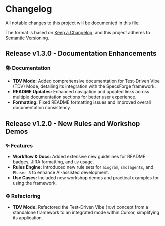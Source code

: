 # Changelog

All notable changes to this project will be documented in this file.

The format is based on [Keep a Changelog](https://keepachangelog.com/en/1.0.0/),
and this project adheres to [Semantic Versioning](https://semver.org/spec/v2.0.0.html).

## Release v1.3.0 - Documentation Enhancements

### 📚 Documentation

-   **TDV Mode:** Added comprehensive documentation for Test-Driven Vibe (TDV) Mode, detailing its integration with the SpecsForge framework.
-   **README Updates:** Enhanced navigation and updated links across multiple documentation sections for better user experience.
-   **Formatting:** Fixed README formatting issues and improved overall documentation consistency.

[v1.3.0]: https://github.com/biokraft/my-cursor-framework/compare/v1.2.0...v1.3.0

## Release v1.2.0 - New Rules and Workshop Demos

### ✨ Features

-   **Workflow & Docs:** Added extensive new guidelines for README badges, JIRA formatting, and `uv` usage.
-   **Rules Engine:** Introduced new rule sets for `aiogram`, `smolagents`, and `Phaser 3` to enhance AI-assisted development.
-   **Use Cases:** Included new workshop demos and practical examples for using the framework.

### ♻️ Refactoring

-   **TDV Mode:** Refactored the Test-Driven Vibe (`TDV`) concept from a standalone framework to an integrated mode within Cursor, simplifying its application.

[v1.2.0]: https://github.com/biokraft/my-cursor-framework/compare/v1.1.0...v1.2.0 